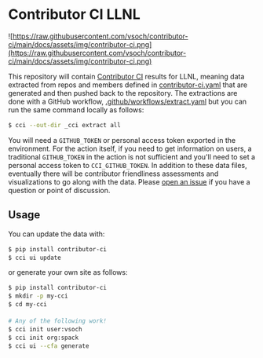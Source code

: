 # Contributor CI LLNL

![https://raw.githubusercontent.com/vsoch/contributor-ci/main/docs/assets/img/contributor-ci.png](https://raw.githubusercontent.com/vsoch/contributor-ci/main/docs/assets/img/contributor-ci.png)

This repository will contain [Contributor CI](https://github.com/vsoch/contributor-ci) results for LLNL, meaning data extracted from
repos and members defined in  [contributor-ci.yaml](contributor-ci.yaml) that are generated and then pushed back to the repository.
The extractions are done with a GitHub workflow, [.github/workflows/extract.yaml](.github/workflows/extract.yaml)
but you can run the same command locally as follows:

```bash
$ cci --out-dir _cci extract all
```

You will need a `GITHUB_TOKEN` or personal access token exported in the environment. For the
action itself, if you need to get information on users, a traditional `GITHUB_TOKEN` in the action
is not sufficient and you'll need to set a personal access token to `CCI_GITHUB_TOKEN`.
In addition to these data files, eventually there will be contributor friendliness assessments
and visualizations to go along with the data. Please [open an issue](https://github.com/vsoch/contributor-ci-llnl/issues)
if you have a question or point of discussion. 

## Usage

You can update the data with:

```bash
$ pip install contributor-ci
$ cci ui update
```

or generate your own site as follows:

```bash
$ pip install contributor-ci
$ mkdir -p my-cci
$ cd my-cci

# Any of the following work!
$ cci init user:vsoch
$ cci init org:spack
$ cci ui --cfa generate
```
